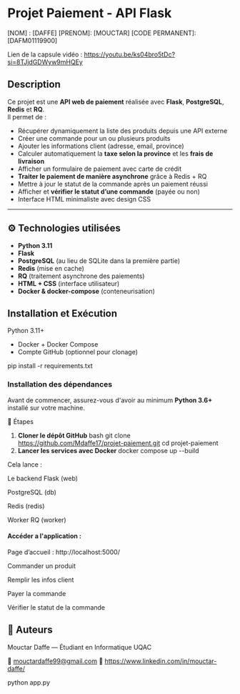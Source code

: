 #  Projet Paiement - API Flask
[NOM] : [DAFFE] 
[PRENOM]: [MOUCTAR] 
[CODE PERMANENT]: [DAFM01119900]

Lien de la capsule vidéo : https://youtu.be/ks04bro5tDc?si=8TJjdGDWyw9mHQEy
##  Description
Ce projet est une **API web de paiement** réalisée avec **Flask**, **PostgreSQL**, **Redis** et **RQ**.  
Il permet de :

- Récupérer dynamiquement la liste des produits depuis une API externe
- Créer une commande pour un ou plusieurs produits
- Ajouter les informations client (adresse, email, province)
- Calculer automatiquement la **taxe selon la province** et les **frais de livraison**
- Afficher un formulaire de paiement avec carte de crédit
- **Traiter le paiement de manière asynchrone** grâce à Redis + RQ
- Mettre à jour le statut de la commande après un paiement réussi
- Afficher et **vérifier le statut d’une commande** (payée ou non)
- Interface HTML minimaliste avec design CSS
---
## ⚙️ Technologies utilisées

- **Python 3.11**
- **Flask**
- **PostgreSQL** (au lieu de SQLite dans la première partie)
- **Redis** (mise en cache)
- **RQ** (traitement asynchrone des paiements)
- **HTML + CSS** (interface utilisateur)
- **Docker & docker-compose** (conteneurisation)

##  Installation et Exécution
Python 3.11+
- Docker + Docker Compose
- Compte GitHub (optionnel pour clonage)

pip install -r requirements.txt

###  **Installation des dépendances**
Avant de commencer, assurez-vous d'avoir au minimum **Python 3.6+** installé sur votre machine.

🔧 Étapes

1. **Cloner le dépôt GitHub**
  bash
 git clone https://github.com/Mdaffe17/projet-paiement.git
 cd projet-paiement
2. **Lancer les services avec Docker**
 docker compose up --build

Cela lance :

Le backend Flask (web)

PostgreSQL (db)

Redis (redis)

Worker RQ (worker)
####  Accéder a l'application :

Page d’accueil : http://localhost:5000/

Commander un produit

Remplir les infos client

Payer la commande

Vérifier le statut de la commande


##  **📝 Auteurs**
Mouctar Daffe — Étudiant en Informatique UQAC

📧 mouctardaffe99@gmail.com
🔗 https://www.linkedin.com/in/mouctar-daffe/

python app.py
